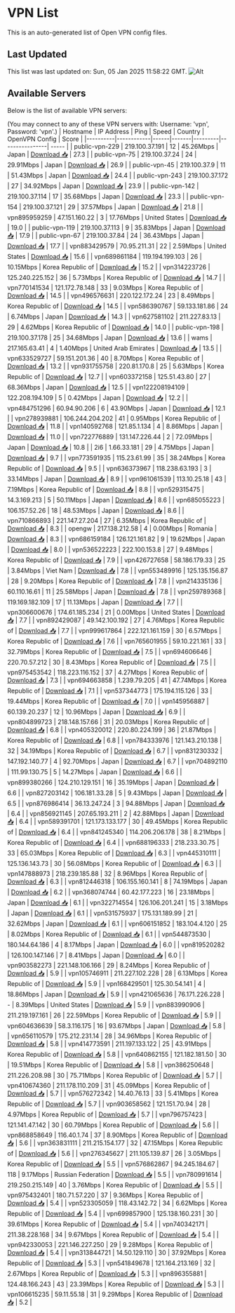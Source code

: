 # VPN List

This is an auto-generated list of Open VPN config files.

## Last Updated

This list was last updated on: Sun, 05 Jan 2025 11:58:22 GMT.
![Alt](https://repobeats.axiom.co/api/embed/186b98318ef1479477931607c1ad7d823f12451f.svg "Repobeats analytics image")

## Available Servers

Below is the list of available VPN servers:

(You may connect to any of these VPN servers with: Username: 'vpn', Password: 'vpn'.)
| Hostname | IP Address | Ping | Speed | Country | OpenVPN Config | Score |
|----------|------------|------|-------|---------|----------------| ----- |
| public-vpn-229 | 219.100.37.191 | 12 | 45.26Mbps | Japan | [Download 📥](./configs/server_0_JP.ovpn) | 27.3 |
| public-vpn-75 | 219.100.37.24 | 24 | 29.91Mbps | Japan | [Download 📥](./configs/server_1_JP.ovpn) | 26.9 |
| public-vpn-45 | 219.100.37.9 | 11 | 51.43Mbps | Japan | [Download 📥](./configs/server_2_JP.ovpn) | 24.4 |
| public-vpn-243 | 219.100.37.172 | 27 | 34.92Mbps | Japan | [Download 📥](./configs/server_3_JP.ovpn) | 23.9 |
| public-vpn-142 | 219.100.37.114 | 17 | 35.68Mbps | Japan | [Download 📥](./configs/server_4_JP.ovpn) | 23.3 |
| public-vpn-154 | 219.100.37.121 | 29 | 37.57Mbps | Japan | [Download 📥](./configs/server_5_JP.ovpn) | 21.8 |
| vpn895959259 | 47.151.160.22 | 3 | 17.76Mbps | United States | [Download 📥](./configs/server_6_US.ovpn) | 19.0 |
| public-vpn-119 | 219.100.37.113 | 9 | 35.83Mbps | Japan | [Download 📥](./configs/server_7_JP.ovpn) | 17.9 |
| public-vpn-67 | 219.100.37.84 | 24 | 36.43Mbps | Japan | [Download 📥](./configs/server_8_JP.ovpn) | 17.7 |
| vpn883429579 | 70.95.211.31 | 22 | 2.59Mbps | United States | [Download 📥](./configs/server_9_US.ovpn) | 15.6 |
| vpn689861184 | 119.194.199.103 | 26 | 10.15Mbps | Korea Republic of | [Download 📥](./configs/server_10_KR.ovpn) | 15.2 |
| vpn314223726 | 125.240.225.152 | 36 | 5.73Mbps | Korea Republic of | [Download 📥](./configs/server_11_KR.ovpn) | 14.7 |
| vpn770141534 | 121.172.78.148 | 33 | 9.03Mbps | Korea Republic of | [Download 📥](./configs/server_12_KR.ovpn) | 14.5 |
| vpn496576631 | 220.122.172.24 | 23 | 8.49Mbps | Korea Republic of | [Download 📥](./configs/server_13_KR.ovpn) | 14.5 |
| vpn586390767 | 59.133.181.86 | 24 | 6.74Mbps | Japan | [Download 📥](./configs/server_14_JP.ovpn) | 14.3 |
| vpn627581102 | 211.227.83.13 | 29 | 4.62Mbps | Korea Republic of | [Download 📥](./configs/server_15_KR.ovpn) | 14.0 |
| public-vpn-198 | 219.100.37.178 | 25 | 34.68Mbps | Japan | [Download 📥](./configs/server_16_JP.ovpn) | 13.6 |
| wams | 217.165.63.41 | 4 | 1.40Mbps | United Arab Emirates | [Download 📥](./configs/server_17_AE.ovpn) | 13.5 |
| vpn633529727 | 59.151.201.36 | 40 | 8.70Mbps | Korea Republic of | [Download 📥](./configs/server_18_KR.ovpn) | 13.2 |
| vpn931755758 | 220.81.170.8 | 25 | 5.63Mbps | Korea Republic of | [Download 📥](./configs/server_19_KR.ovpn) | 12.7 |
| vpn603372158 | 125.51.43.80 | 27 | 68.36Mbps | Japan | [Download 📥](./configs/server_20_JP.ovpn) | 12.5 |
| vpn122208194109 | 122.208.194.109 | 5 | 0.42Mbps | Japan | [Download 📥](./configs/server_21_JP.ovpn) | 12.2 |
| vpn484751296 | 60.94.90.206 | 6 | 43.90Mbps | Japan | [Download 📥](./configs/server_22_JP.ovpn) | 12.1 |
| vpn278939881 | 106.244.204.202 | 41 | 0.95Mbps | Korea Republic of | [Download 📥](./configs/server_23_KR.ovpn) | 11.8 |
| vpn140592768 | 121.85.1.134 | 4 | 8.86Mbps | Japan | [Download 📥](./configs/server_24_JP.ovpn) | 11.0 |
| vpn722776889 | 131.147.226.44 | 2 | 72.09Mbps | Japan | [Download 📥](./configs/server_25_JP.ovpn) | 10.8 |
| 2i6 | 1.66.33.181 | 29 | 4.75Mbps | Japan | [Download 📥](./configs/server_26_JP.ovpn) | 9.7 |
| vpn773591935 | 115.23.61.99 | 35 | 38.24Mbps | Korea Republic of | [Download 📥](./configs/server_27_KR.ovpn) | 9.5 |
| vpn636373967 | 118.238.63.193 | 3 | 33.14Mbps | Japan | [Download 📥](./configs/server_28_JP.ovpn) | 8.9 |
| vpn961061539 | 113.10.25.18 | 43 | 7.19Mbps | Korea Republic of | [Download 📥](./configs/server_29_KR.ovpn) | 8.8 |
| vpn529315475 | 14.3.169.213 | 5 | 50.11Mbps | Japan | [Download 📥](./configs/server_30_JP.ovpn) | 8.6 |
| vpn685055223 | 106.157.52.26 | 18 | 48.53Mbps | Japan | [Download 📥](./configs/server_31_JP.ovpn) | 8.6 |
| vpn710866893 | 221.147.27.204 | 27 | 6.35Mbps | Korea Republic of | [Download 📥](./configs/server_32_KR.ovpn) | 8.3 |
| opengw | 217.138.212.58 | 4 | 0.00Mbps | Romania | [Download 📥](./configs/server_33_RO.ovpn) | 8.3 |
| vpn686159184 | 126.121.161.82 | 9 | 19.62Mbps | Japan | [Download 📥](./configs/server_34_JP.ovpn) | 8.0 |
| vpn536522223 | 222.100.153.8 | 27 | 9.48Mbps | Korea Republic of | [Download 📥](./configs/server_35_KR.ovpn) | 7.9 |
| vpn426727658 | 58.186.179.33 | 25 | 3.84Mbps | Viet Nam | [Download 📥](./configs/server_36_VN.ovpn) | 7.8 |
| vpn553489916 | 125.135.156.87 | 28 | 9.20Mbps | Korea Republic of | [Download 📥](./configs/server_37_KR.ovpn) | 7.8 |
| vpn214335136 | 60.110.16.61 | 11 | 25.58Mbps | Japan | [Download 📥](./configs/server_38_JP.ovpn) | 7.8 |
| vpn259789368 | 119.169.182.109 | 17 | 11.13Mbps | Japan | [Download 📥](./configs/server_39_JP.ovpn) | 7.7 |
| vpn306600676 | 174.61.185.234 | 21 | 0.00Mbps | United States | [Download 📥](./configs/server_40_US.ovpn) | 7.7 |
| vpn892429087 | 49.142.100.192 | 27 | 4.76Mbps | Korea Republic of | [Download 📥](./configs/server_41_KR.ovpn) | 7.7 |
| vpn999617864 | 222.121.161.159 | 30 | 6.57Mbps | Korea Republic of | [Download 📥](./configs/server_42_KR.ovpn) | 7.6 |
| vpn765601955 | 59.10.221.161 | 33 | 32.79Mbps | Korea Republic of | [Download 📥](./configs/server_43_KR.ovpn) | 7.5 |
| vpn694606646 | 220.70.57.212 | 30 | 8.43Mbps | Korea Republic of | [Download 📥](./configs/server_44_KR.ovpn) | 7.5 |
| vpn975453542 | 118.223.116.152 | 37 | 4.27Mbps | Korea Republic of | [Download 📥](./configs/server_45_KR.ovpn) | 7.3 |
| vpn694663858 | 1.239.79.205 | 41 | 47.74Mbps | Korea Republic of | [Download 📥](./configs/server_46_KR.ovpn) | 7.1 |
| vpn537344773 | 175.194.115.126 | 33 | 19.44Mbps | Korea Republic of | [Download 📥](./configs/server_47_KR.ovpn) | 7.0 |
| vpn145956887 | 60.139.20.237 | 12 | 10.96Mbps | Japan | [Download 📥](./configs/server_48_JP.ovpn) | 6.9 |
| vpn804899723 | 218.148.157.66 | 31 | 20.03Mbps | Korea Republic of | [Download 📥](./configs/server_49_KR.ovpn) | 6.8 |
| vpn405320012 | 220.80.224.199 | 36 | 21.87Mbps | Korea Republic of | [Download 📥](./configs/server_50_KR.ovpn) | 6.8 |
| vpn784333976 | 121.143.210.138 | 32 | 34.19Mbps | Korea Republic of | [Download 📥](./configs/server_51_KR.ovpn) | 6.7 |
| vpn831230332 | 147.192.140.77 | 4 | 92.70Mbps | Japan | [Download 📥](./configs/server_52_JP.ovpn) | 6.7 |
| vpn704892110 | 111.99.130.75 | 5 | 14.27Mbps | Japan | [Download 📥](./configs/server_53_JP.ovpn) | 6.6 |
| vpn899380266 | 124.210.129.151 | 16 | 35.19Mbps | Japan | [Download 📥](./configs/server_54_JP.ovpn) | 6.6 |
| vpn827203142 | 106.181.33.28 | 5 | 9.43Mbps | Japan | [Download 📥](./configs/server_55_JP.ovpn) | 6.5 |
| vpn876986414 | 36.13.247.24 | 3 | 94.88Mbps | Japan | [Download 📥](./configs/server_56_JP.ovpn) | 6.4 |
| vpn856921145 | 207.65.193.211 | 2 | 42.88Mbps | Japan | [Download 📥](./configs/server_57_JP.ovpn) | 6.4 |
| vpn589391701 | 121.173.133.177 | 30 | 49.45Mbps | Korea Republic of | [Download 📥](./configs/server_58_KR.ovpn) | 6.4 |
| vpn841245340 | 114.206.206.178 | 38 | 8.21Mbps | Korea Republic of | [Download 📥](./configs/server_59_KR.ovpn) | 6.4 |
| vpn688196333 | 218.233.30.75 | 33 | 65.03Mbps | Korea Republic of | [Download 📥](./configs/server_60_KR.ovpn) | 6.3 |
| vpn445310111 | 125.136.143.73 | 30 | 56.08Mbps | Korea Republic of | [Download 📥](./configs/server_61_KR.ovpn) | 6.3 |
| vpn147888973 | 218.239.185.88 | 32 | 8.96Mbps | Korea Republic of | [Download 📥](./configs/server_62_KR.ovpn) | 6.3 |
| vpn812446318 | 106.155.160.141 | 8 | 74.19Mbps | Japan | [Download 📥](./configs/server_63_JP.ovpn) | 6.2 |
| vpn368074744 | 60.42.177.223 | 16 | 23.18Mbps | Japan | [Download 📥](./configs/server_64_JP.ovpn) | 6.1 |
| vpn322714554 | 126.106.201.241 | 15 | 3.18Mbps | Japan | [Download 📥](./configs/server_65_JP.ovpn) | 6.1 |
| vpn531575937 | 175.131.189.99 | 21 | 32.62Mbps | Japan | [Download 📥](./configs/server_66_JP.ovpn) | 6.1 |
| vpn606151852 | 183.104.4.120 | 25 | 8.02Mbps | Korea Republic of | [Download 📥](./configs/server_67_KR.ovpn) | 6.1 |
| vpn544873530 | 180.144.64.186 | 4 | 8.17Mbps | Japan | [Download 📥](./configs/server_68_JP.ovpn) | 6.0 |
| vpn819520282 | 126.100.147.146 | 7 | 8.41Mbps | Japan | [Download 📥](./configs/server_69_JP.ovpn) | 6.0 |
| vpn903582273 | 221.148.106.166 | 29 | 8.24Mbps | Korea Republic of | [Download 📥](./configs/server_70_KR.ovpn) | 5.9 |
| vpn105746911 | 211.227.102.228 | 28 | 6.13Mbps | Korea Republic of | [Download 📥](./configs/server_71_KR.ovpn) | 5.9 |
| vpn168429501 | 125.30.54.141 | 4 | 18.86Mbps | Japan | [Download 📥](./configs/server_72_JP.ovpn) | 5.9 |
| vpn421065636 | 76.171.226.228 | - | 8.39Mbps | United States | [Download 📥](./configs/server_73_US.ovpn) | 5.9 |
| vpn883990906 | 211.219.197.161 | 26 | 22.59Mbps | Korea Republic of | [Download 📥](./configs/server_74_KR.ovpn) | 5.9 |
| vpn604636639 | 58.3.116.175 | 16 | 93.67Mbps | Japan | [Download 📥](./configs/server_75_JP.ovpn) | 5.8 |
| vpn656110579 | 175.212.231.14 | 28 | 34.96Mbps | Korea Republic of | [Download 📥](./configs/server_76_KR.ovpn) | 5.8 |
| vpn414773591 | 211.197.133.122 | 25 | 43.91Mbps | Korea Republic of | [Download 📥](./configs/server_77_KR.ovpn) | 5.8 |
| vpn640862155 | 121.182.181.50 | 30 | 19.51Mbps | Korea Republic of | [Download 📥](./configs/server_78_KR.ovpn) | 5.8 |
| vpn386250648 | 211.226.208.98 | 30 | 75.71Mbps | Korea Republic of | [Download 📥](./configs/server_79_KR.ovpn) | 5.7 |
| vpn410674360 | 211.178.110.209 | 31 | 45.09Mbps | Korea Republic of | [Download 📥](./configs/server_80_KR.ovpn) | 5.7 |
| vpn576272342 | 14.40.76.13 | 33 | 5.41Mbps | Korea Republic of | [Download 📥](./configs/server_81_KR.ovpn) | 5.7 |
| vpn903658562 | 121.151.70.94 | 28 | 4.97Mbps | Korea Republic of | [Download 📥](./configs/server_82_KR.ovpn) | 5.7 |
| vpn796757423 | 121.141.47.142 | 30 | 60.79Mbps | Korea Republic of | [Download 📥](./configs/server_83_KR.ovpn) | 5.6 |
| vpn868858649 | 116.40.1.74 | 37 | 8.90Mbps | Korea Republic of | [Download 📥](./configs/server_84_KR.ovpn) | 5.6 |
| vpn363831111 | 211.215.154.177 | 32 | 47.15Mbps | Korea Republic of | [Download 📥](./configs/server_85_KR.ovpn) | 5.6 |
| vpn276345627 | 211.105.139.87 | 26 | 3.05Mbps | Korea Republic of | [Download 📥](./configs/server_86_KR.ovpn) | 5.5 |
| vpn576862867 | 94.245.184.67 | 118 | 9.17Mbps | Russian Federation | [Download 📥](./configs/server_87_RU.ovpn) | 5.5 |
| vpn780991614 | 219.250.215.149 | 40 | 3.76Mbps | Korea Republic of | [Download 📥](./configs/server_88_KR.ovpn) | 5.5 |
| vpn975432401 | 180.71.57.220 | 37 | 9.36Mbps | Korea Republic of | [Download 📥](./configs/server_89_KR.ovpn) | 5.4 |
| vpn523305059 | 118.43.142.72 | 34 | 6.62Mbps | Korea Republic of | [Download 📥](./configs/server_90_KR.ovpn) | 5.4 |
| vpn699857900 | 125.138.160.231 | 30 | 39.61Mbps | Korea Republic of | [Download 📥](./configs/server_91_KR.ovpn) | 5.4 |
| vpn740342171 | 211.38.228.168 | 34 | 9.67Mbps | Korea Republic of | [Download 📥](./configs/server_92_KR.ovpn) | 5.4 |
| vpn942330053 | 221.146.227.250 | 29 | 9.28Mbps | Korea Republic of | [Download 📥](./configs/server_93_KR.ovpn) | 5.4 |
| vpn313844721 | 14.50.129.110 | 30 | 37.92Mbps | Korea Republic of | [Download 📥](./configs/server_94_KR.ovpn) | 5.3 |
| vpn541849678 | 121.164.213.169 | 32 | 2.67Mbps | Korea Republic of | [Download 📥](./configs/server_95_KR.ovpn) | 5.3 |
| vpn896355881 | 124.48.166.243 | 43 | 23.39Mbps | Korea Republic of | [Download 📥](./configs/server_96_KR.ovpn) | 5.3 |
| vpn106615235 | 59.11.55.18 | 31 | 9.29Mbps | Korea Republic of | [Download 📥](./configs/server_97_KR.ovpn) | 5.2 |
